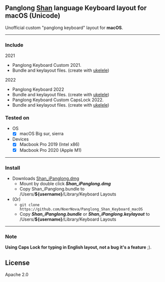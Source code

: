 ## Panglong [Shan](https://en.wikipedia.org/wiki/Shan_people) language Keyboard layout for macOS (Unicode)

Unofficial custom "panglong keyboard" layout for **macOS**.

---------------------------
### Include

2021
  - Panglong Keyboard Custom 2021.
  - Bundle and keylayout files. (create with [ukelele](https://software.sil.org/ukelele/))

2022
  - Panglong Keyboard 2022
  - Bundle and keylayout files. (create with [ukelele](https://software.sil.org/ukelele/))
  - Panglong Keyboard Custom CapsLock 2022.
  - Bundle and keylayout files. (create with [ukelele](https://software.sil.org/ukelele/))

### Tested on

- OS
  - [x] macOS Big sur, sierra
  
- Devices
  - [x] Macbook Pro 2019 (Intel x86)
  - [x] Macbook Pro 2020 (Apple M1)

----------------------------------------------------
### Install

- Downloads [Shan_iPanglong.dmg](https://github.com/NoerNova/Panglong_Shan_Keyboard_macOS/releases/download/v1.1/Shan_iPanglong.dmg)
  - Mount by double click ***Shan_iPanglong.dmg***
  - Copy Shan_iPanglong.bundle to /Users/**${username}**/Library/Keyboard Layouts
- (Or) 
  - ```git clone https://github.com/NoerNova/Panglong_Shan_Keyboard_macOS```
  - Copy ***Shan_iPanglong.bundle*** or ***Shan_iPanglong.keylayout*** to /Users/**${username}**/Library/Keyboard Layouts


----------------------------------------------------
### Note
**Using Caps Lock for typing in English layout, not a bug it's a feature** ;).

## License
Apache 2.0

